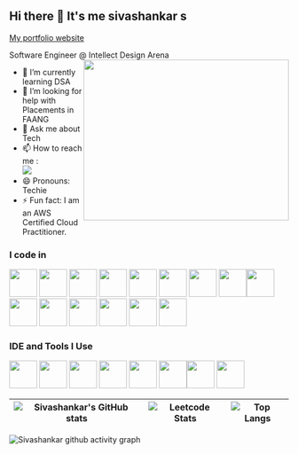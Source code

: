 ## Hi there 👋 It's me sivashankar s

<a href="https://sivashankar-selvan.github.io/sivashankar-s-portfolio/" target="_blank">My portfolio website</a>

Software Engineer @ Intellect Design Arena
<img align="right" width="370" height="290" src="https://i.pinimg.com/originals/47/f0/34/47f0342cec72b800463bf003eac1257e.gif">
<!--- 🔭 Here's my [portfolio](https://hareesh.web.app/)-->                                                 
- 🌱 I’m currently learning DSA
- 🤔 I’m looking for help with Placements in FAANG
- 💬 Ask me about Tech
- 📫 How to reach me :
<br /> [<img src="https://img.shields.io/badge/LinkedIn-0077B5?style=for-the-badge&logo=linkedin&logoColor=white" />](https://www.linkedin.com/in/sivashankarselvan/)
- 😄 Pronouns: Techie
- ⚡ Fun fact: I am an AWS Certified Cloud Practitioner.

### I code in
<img height="50" width="50" src="https://img.icons8.com/color/48/000000/python.png" /> <img height="50" width="50" src="https://img.icons8.com/color/48/000000/c-programming.png" /> <img height="50" width="50" src="https://img.icons8.com/color/48/000000/c-plus-plus-logo.png" /> <img height="50" width="50" src="https://img.icons8.com/color/48/000000/java-coffee-cup-logo.png" /> <img height="50" width="50" src="https://img.icons8.com/color/48/000000/html-5.png" /> <img height="50" width="50" src="https://img.icons8.com/color/48/000000/css3.png" /> <img height="50" width="50" src="https://img.icons8.com/color/48/000000/bootstrap.png" />
<img height="50" width="50" src="https://img.icons8.com/color/48/000000/javascript.png"/><img height="50" width="50" src="https://img.icons8.com/fluent/48/000000/arduino.png"/> <!--<img height="50" width="50" src="https://img.icons8.com/color/48/000000/react-native.png"/>--> <img height="50" width="50" src="https://img.icons8.com/color/48/000000/google-firebase-console.png"/> <img height="50" width="50" src="https://img.icons8.com/color/48/000000/mysql-logo.png"/> <img height="50" width="50" src="https://img.icons8.com/color/48/000000/mongodb.png"/> <img height="50" width="50" src="https://img.icons8.com/color/48/000000/nodejs.png"/> <img height="50" width="50" src="https://img.icons8.com/color/48/000000/spring-logo.png"/> <!--<img height="50" width="50" src="https://img.icons8.com/fluency/48/000000/handlebar-mustache.png"/> --><!--<img height="50" width="50" src="https://img.icons8.com/color/48/null/graphql.png"/>--><img height="50" width="50" src="https://img.icons8.com/?size=100&id=33039&format=png&color=000000"/>

### IDE and Tools I Use
<img height="50" width="50" src="https://img.icons8.com/color/48/000000/visual-studio-code-2019.png"/> <img height="50" width="50" src="https://img.icons8.com/color/48/000000/pycharm.png"/> <img height="50" width="50" src="https://img.icons8.com/color/50/000000/git.png"/> <img height="50" width="50" src="https://img.icons8.com/dusk/64/000000/anaconda.png"/> <img height="50" src="https://img.icons8.com/officel/480/null/java-eclipse.png"/> <img height="50" src="https://img.icons8.com/color/480/null/notion--v1.png" /><!-- <img height="50" width="50" src="https://img.icons8.com/doodle/48/000000/adobe-photoshop.png"/> <img height="50" width="50" src="https://img.icons8.com/color/48/000000/figma--v1.png"/> --><img height="50" src="https://img.shields.io/badge/Netlify-00C7B7?style=for-the-badge&logo=netlify&logoColor=white"/> <!--<img height="50" src="https://img.shields.io/badge/Adobe%20XD-FF61F6?style=for-the-badge&logo=Adobe%20XD&logoColor=white"/>--><img height="50" width="50" src="https://img.icons8.com/?size=100&id=33039&format=png&color=000000"/>


<!--### 💻 Workspace Spec-->
<!--<img height="30" src="https://img.shields.io/badge/Macbook-Pro_M1-ED1C24?style=for-the-badge&logo=apple&logoColor=white"/>  <img height="30" src="https://img.shields.io/badge/NVIDIA-GTX1650-76B900?style=for-the-badge&logo=nvidia&logoColor=white"/>  <img height="30" src="https://img.shields.io/badge/AMD-Ryzen_5_4600H-ED1C24?style=for-the-badge&logo=amd&logoColor=white"/> -->

![Sivashankar's GitHub stats](https://github-readme-stats.vercel.app/api?username=sivashankar-selvan&theme=dark&) | ![Leetcode Stats](https://leetcard.jacoblin.cool/SIVASHANKARcc?theme=dark&font=Spline%20Sans%20Mono&ext=contest) | ![Top Langs](https://github-readme-stats.vercel.app/api/top-langs/?username=sivashankar-selvan&layout=compact&theme=dark) 
:---:|:---: | :---:


![Sivashankar github activity graph](https://github-readme-activity-graph.vercel.app/graph?username=sivashankar-selvan&bg_color=000000&color=15b730&line=d91212&point=e6f604&area=true&hide_border=true)
